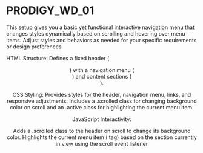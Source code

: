 # PRODIGY_WD_01
This setup gives you a basic yet functional interactive navigation menu that changes styles dynamically based on scrolling and hovering over menu items. Adjust styles and behaviors as needed for your specific requirements or design preferences

HTML Structure: Defines a fixed header (<header>) with a navigation menu (<nav id="navbar">) and content sections (<section>).

CSS Styling: Provides styles for the header, navigation menu, links, and responsive adjustments. Includes a .scrolled class for changing background color on scroll and an .active class for highlighting the current menu item.

JavaScript Interactivity:

Adds a .scrolled class to the header on scroll to change its background color.
Highlights the current menu item (<a> tag) based on the section currently in view using the scroll event listener

